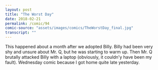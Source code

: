 ```yaml
---
layout: post
title: "The Worst Day"
date: 2018-02-21
permalink: /comic/94
comic-source: "assets/images/comics/TheWorstDay_final.jpg"
transcript: ""
---
```


This happened about a month after we adopted Billy. Billy had been very shy and unsure about Mr. Q, but he was starting to warm up. Then Mr. Q brutally attacked Billy with a laptop (obviously, it couldn'y have been my fault).    Wednesday comic because I got home quite late yesterday.
